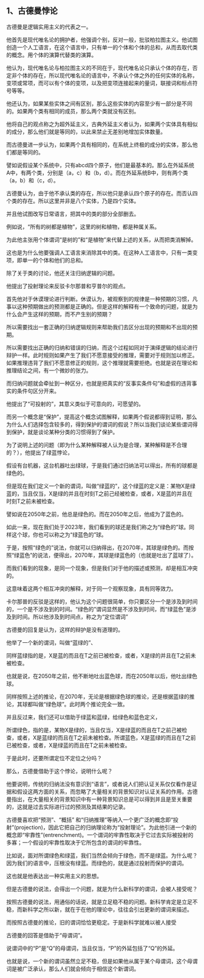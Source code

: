 <h2>1、古德曼悖论</h2><p data-pid="wmw7QSph">古德曼是逻辑实用主义的代表之一。</p><p data-pid="RwB97-kp">他首先是现代唯名论的拥护者，他强调个别，反对一般，批驳柏拉图主义。他试图创造一个人工语言，在这个语言中，只有单一的个体和个体的总和，从而去取代类的概念。用个体的演算代替类的演算。</p><p data-pid="LtcfHbia">他认为，现代唯名论与柏拉图主义的不同在于，现代唯名论只承认个体的存在，否定非个体的存在，所以现代唯名论的语言中，不承认个体之外的任何实体的名称，变项或常项，而可以有个体的变项，以及把变项连接起来的量词，联接词和标点符号等等。</p><p data-pid="5iXQNKYB">他还认为，如果某些实体之间有区别，那么这些实体的内容至少有一部分是不同的。如果两个类有相同的成员，那么两个类就没有区别。</p><p data-pid="_qFEw0n8">他将自己的观点称之为超外延主义，古典外延主义者认为，如果两个实体具有相似的成分，那么他们就是等同的，以此来禁止无差别地增加实体数量。</p><p data-pid="JD0zxfsE">而古德曼进一步认为，如果两个具有相同的，在系统上终极的成分的实体，那么他们都是等同的。</p><p data-pid="MLS26y_n">譬如说假设某个系统中，只有abcd四个原子，他们是最基本的。那么在外延系统A中，有两个类，分别是（a，c）和（b，d）。而在外延系统B中，则有两个类（a，b）和（c，d）。</p><p data-pid="5v01GlLm">古德曼认为，由于他不承认类的存在，所以他只是承认四个原子的存在。而否认四个类的存在。所以这里并非是八个实体，乃是四个实体。</p><p data-pid="yJn7KQ1I">并且他试图改写日常语言，把其中的类的部分全部删去。</p><p data-pid="-bUnR_fv">例如说，“所有的树都是植物”，这里的树和植物，都是种属关系。</p><p data-pid="RTTv6GRA">为此他主张用个体谓词“是树的”和“是植物”来代替上述的关系，从而把类消解掉。</p><p data-pid="ASvXKhuw">这也是为什么他要强调人工语言来消除其中的类。在这种人工语言中，只有一类变项，即单一的个体和他们的总和。</p><p data-pid="QMsnMZFG">除了关于类的讨论，他还关注归纳逻辑的问题。</p><p data-pid="JtNLjLto">他提出了投射理论来反驳卡尔那普和亨普尔的观点。</p><p data-pid="4cd-NPnS">首先他对于休谟理论进行判断。休谟认为，被观察到的规律是一种预期的习惯，凡事以这种预期做出的预测都是正确的。但是这样的解释有一个致命的问题，就是为什么会产生这样的预期，而不产生别的预期？</p><p data-pid="nvRWzhG0">所以需要找出一套正确的归纳逻辑规则来帮助我们去区分出现的预期和不出现的预期。</p><p data-pid="iSjgvk9G">所以需要找出正确的归纳和错误的归纳，而这个过程如同对于演绎逻辑的结论进行辩护一样。此时规则如果产生了我们不愿意接受的推理，需要对于规则加以修正。如果推理违背了我们不愿意修正的规则，这个推理就需要拒绝。也就是说在理论和推理结论之间，有一个微妙的张力。</p><p data-pid="E0Sc9xH-">而归纳问题就会牵扯到一种区分，也就是把真实的“反事实条件句”和虚假的违背事实的条件句区分开来。</p><p data-pid="mKJohq2T">他提出了“可投射的”，其意义类似于可意向的，可愿望的。</p><p data-pid="-uuYn4Be">而另一个概念是“保护”，提高这个概念试图解释，如果两个假说都得到证明，那么为什么人们选择包含较多的，得到保护的谓词的假说？所以当我们谈论某些谓词得到保护，就是谈论某种分类的习惯得到了保护。</p><p data-pid="CzmcVmix">为了说明上述的问题（即为什么某种解释被人认为是合理，某种解释是不合理的？），他提出了绿蓝悖论，</p><p data-pid="nZYmr929">假设有台机器，这台机器吐出绿球，于是我们通过归纳法可以得出，所有的球都是绿色的。</p><p data-pid="GTjyJAYm">但是现在我们定义一个新的谓词，叫做“绿蓝的”，这个绿蓝的定义是：某物X是绿蓝的，当且仅当，X是绿的并且在时刻T之前己经被检查，或者，X是蓝的并且在时刻T之前未被检查。</p><p data-pid="paMa-DGE">譬如说在2050年之前，他总是绿色的。而在2050年之后，他成为了蓝色的。</p><p data-pid="9kT4vGfQ">如此一来，现在我们处于2023年，我们看到的球还是我们称之为“绿色的”球。同样这个球，你也可以称之为“绿蓝色的”球。</p><p data-pid="85Yf5Qo5">于是，按照“绿色的”说法，你就可以归纳得出，在2070年，其球是绿色的。而按照“绿蓝色”的说法，便得出，2070年，其球是绿蓝色的（也就是吐出了蓝球了）。</p><p data-pid="IeTrBPQv">而我们看到的现象，是同一个现象，但是我们对于他的描述或预测，却是相互冲突的。</p><p data-pid="48itoB9n">这意味着这两个相互冲突的解释，对于同一个观察现象，具有同等效力。</p><p data-pid="B7gaLPul">卡尔那普的反驳是这样的，他认为这个问题很简单，你只要区分一个是涉及到时间的，一个是不涉及到的时间。“绿色的”谓词显然是不涉及到时间，而“绿蓝色”是涉及到时间。所以他涉及到时间点，称之为“定位谓词”</p><p data-pid="-UO9Tu5_">古德曼的回复是认为，这样的辩护是没有道理的。</p><p data-pid="x306y_i_">他举了一个新的谓词，叫做“蓝绿的”、</p><p data-pid="6Rbl3udb">同样蓝绿指的是，X是蓝的而且在T之前已被检查，或者，X是绿的并且在T之前未被检查。</p><p data-pid="KsVpABRv">也就是说，在2050年之前，他不断地吐出蓝色球，而在2050年以后，他吐出绿色球。</p><p data-pid="QOPAI_Qt">同样按照上述的推论，在2070年，无论是根据绿色球的推论，还是根据蓝绿的推论，其球都叫做“绿色球”。此时两个推论完全一致。</p><p data-pid="Xdb4lI0B">并且反过来，我们还可以借助于绿蓝和蓝绿，给绿色和蓝色定义，</p><p data-pid="3YyPR4Sp">所谓绿色，指的是，某物X是绿的，当且仅当，X是绿蓝的而且在T之前己被检查，或者，X是蓝绿的而且在T之前未被检查。所谓蓝色，X是蓝绿的而且在T之前已被检查，或者，X是绿蓝的而且在T之前未被检查。 </p><p data-pid="AEriGSs3">于是此时，还要所谓定位不定位之分吗？</p><p data-pid="crJA9hdA">那么，古德曼借助于这个悖论，说明什么呢？</p><p data-pid="NN3WY77H">他要说明，传统的归纳法没有意识到“语言”，或者说人们把认证关系仅仅看作是证据和假设这两方面的关系，而忽略了大量相关的背景知识对认证关系的作用。古德曼指出，在大量相关的背景知识中有一种背景知识总是可以得到并且是至关重要的，这就是过去实际进行过的预测及其结果的记录。</p><p data-pid="CsxuH08R">古德曼喜欢把“预测”、“概括” 和“归纳推理”等纳入一个更广泛的概念即“投射”(projection)，因此它把自己的归纳理论称为“投射理论”。为此他引进一个新的概念即“牢靠性”(entrenchment)。一个谓词的牢靠性取决于它过去实际被投射的多寡；一个假设的牢靠性取决于它所包含的谓词的牢靠性。</p><p data-pid="dZPNEBEv">比如说，面对所谓绿色和绿蓝，我们当然会倾向于绿色，而不是绿蓝。为什么呢？因为我们的语言中，压根没有绿蓝。而绿色的，就是通过投射而保护的谓词。</p><p data-pid="hIM1hJbf">这也就是他表达出一种实用主义的思想。</p><p data-pid="cwVPUB4r">但是古德曼的说法，会得出一个问题，就是为什么新科学的谓词，会被人接受呢？</p><p data-pid="51DGbuAZ">按照古德曼的说法，用通俗的话说，就是立足稳不稳的问题。新科学肯定是立足不稳，而新科学之所以新，就在于在他的理论中，往往会引出更新的谓词来描述。</p><p data-pid="LM5fadUq">而按照古德曼的推论，旧的谓词恰恰更稳定。于是新科学就难以被人接受</p><p data-pid="N1TK75NO">古德曼的回答是借助于“母谓词”。</p><p data-pid="c7wZFy6r">说谓词中的“P”是“Q”的母谓词，当且仅当，“P”的外延包括了“Q”的外延。</p><p data-pid="rtc1Ks8y">也就是说，一个新的谓词虽然立足不稳，但是如果他从属于某个母谓词，这个母谓词是被广泛承认，那么人们就会倾向于相信这个新谓词。</p><p></p><p></p><p></p><p></p><p></p><p></p><p></p><p></p>